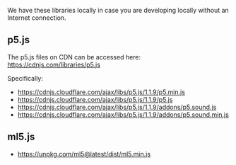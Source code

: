 We have these libraries locally in case you are developing locally without an Internet connection.

## p5.js
The p5.js files on CDN can be accessed here: https://cdnjs.com/libraries/p5.js

Specifically:
- https://cdnjs.cloudflare.com/ajax/libs/p5.js/1.1.9/p5.min.js
- https://cdnjs.cloudflare.com/ajax/libs/p5.js/1.1.9/p5.js
- https://cdnjs.cloudflare.com/ajax/libs/p5.js/1.1.9/addons/p5.sound.js
- https://cdnjs.cloudflare.com/ajax/libs/p5.js/1.1.9/addons/p5.sound.min.js

## ml5.js
- https://unpkg.com/ml5@latest/dist/ml5.min.js